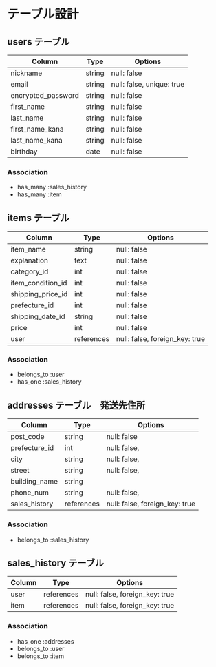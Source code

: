 # テーブル設計

## users テーブル

| Column               | Type   | Options                   |
| -------------------  | ------ | ------------------------- |
| nickname             | string | null: false               |
| email                | string | null: false, unique: true |
| encrypted_password   | string | null: false               |
| first_name           | string | null: false               |
| last_name            | string | null: false               |
| first_name_kana      | string | null: false               |
| last_name_kana       | string | null: false               |
| birthday             | date   | null: false               |

### Association

- has_many :sales_history
- has_many :item


## items テーブル

| Column              | Type       | Options                        |
| ------------------- | ---------- | ------------------------------ |
| item_name           | string     | null: false                    |
| explanation         | text       | null: false                    |
| category_id         | int        | null: false                    |
| item_condition_id   | int        | null: false                    |
| shipping_price_id   | int        | null: false                    |
| prefecture_id       | int        | null: false                    |
| shipping_date_id    | string     | null: false                    |
| price               | int        | null: false                    |
| user                | references | null: false, foreign_key: true |

### Association

- belongs_to :user
- has_one  :sales_history


## addresses テーブル　発送先住所

| Column          | Type       | Options                        |
| --------------- | ---------- | ------------------------------ |
| post_code       | string     | null: false                    |
| prefecture_id   | int        | null: false,                   |
| city            | string     | null: false,                   |
| street          | string     | null: false,                   |
| building_name   | string     |                                |
| phone_num       | string     | null: false,                   |
| sales_history   | references | null: false, foreign_key: true |

### Association

- belongs_to :sales_history

## sales_history テーブル

| Column           | Type       | Options                        |
| ---------------- | ---------- | ------------------------------ |
| user             | references | null: false, foreign_key: true |
| item             | references | null: false, foreign_key: true |

### Association
- has_one    :addresses
- belongs_to :user
- belongs_to :item
